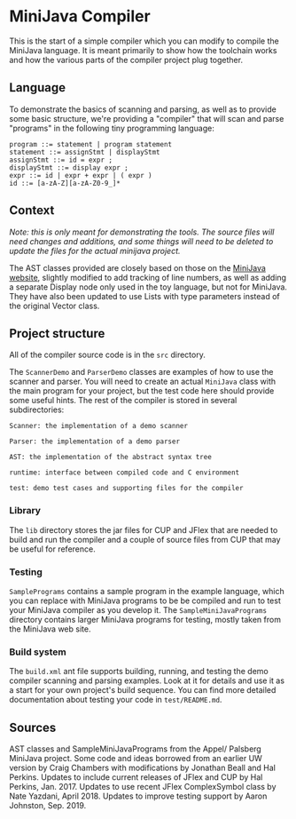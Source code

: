 # MiniJava Compiler

This is the start of a simple compiler which you can modify to compile
the MiniJava language.  It is meant primarily to show how the
toolchain works and how the various parts of the compiler project plug
together.

## Language

To demonstrate the basics of scanning and parsing, as well as to
provide some basic structure, we're providing a "compiler" that will
scan and parse "programs" in the following tiny programming language:

	program ::= statement | program statement
	statement ::= assignStmt | displayStmt
	assignStmt ::= id = expr ;
	displayStmt ::= display expr ;
	expr ::= id | expr + expr | ( expr )
	id ::= [a-zA-Z][a-zA-Z0-9_]*

## Context

*Note: this is only meant for demonstrating the tools. The source files
will need changes and additions, and some things will need to be
deleted to update the files for the actual minijava project.*

The AST classes provided are closely based on those on the [MiniJava
website](http://www.cambridge.org/resources/052182060X/), 
slightly modified to add tracking of line numbers, as well as
adding a separate Display node only used in the toy language, but not
for MiniJava.  They have also been updated to use Lists with type
parameters instead of the original Vector class.

## Project structure

All of the compiler source code is in the `src` directory.

The `ScannerDemo` and `ParserDemo` classes are examples of how to use the
scanner and parser.  You will need to create an actual `MiniJava` class
with the main program for your project, but the test code here should
provide some useful hints.  The rest of the compiler is stored in
several subdirectories:


    Scanner: the implementation of a demo scanner

    Parser: the implementation of a demo parser

    AST: the implementation of the abstract syntax tree

    runtime: interface between compiled code and C environment

	test: demo test cases and supporting files for the compiler


### Library

The `lib` directory stores the jar files for CUP and JFlex that are
needed to build and run the compiler and a couple of source files from
CUP that may be useful for reference.

### Testing

`SamplePrograms` contains a sample program in the example language,
which you can replace with MiniJava programs to be be compiled and run
to test your MiniJava compiler as you develop it.  The
`SampleMiniJavaPrograms` directory contains larger MiniJava programs for
testing, mostly taken from the MiniJava web site.

### Build system

The `build.xml` ant file supports building, running, and testing the
demo compiler scanning and parsing examples.  Look at it for details
and use it as a start for your own project's build sequence.  You can find more
detailed documentation about testing your code in `test/README.md`.

## Sources

AST classes and SampleMiniJavaPrograms from the Appel/
Palsberg MiniJava project.  Some code and ideas borrowed from an
earlier UW version by Craig Chambers with modifications by Jonathan
Beall and Hal Perkins.  Updates to include current releases of JFlex
and CUP by Hal Perkins, Jan. 2017.  Updates to use recent JFlex
ComplexSymbol class by Nate Yazdani, April 2018.  Updates to improve
testing support by Aaron Johnston, Sep. 2019.
